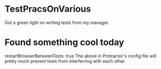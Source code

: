 # TestPracsOnVarious
Got a green light on writing tests from my manager.

# Found something cool today
restartBrowserBetweenTests: true 
The above in Protractor's config file will pretty much
prevent tests from interferring with each other.

